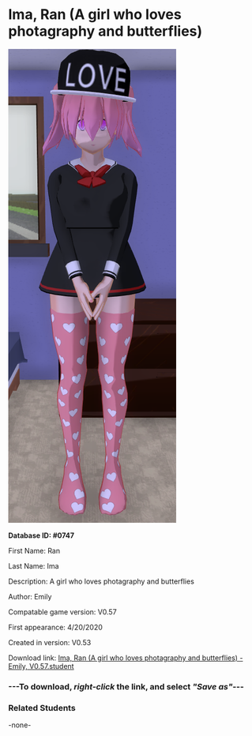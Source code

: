 # Ima, Ran (A girl who loves photagraphy and butterflies)

<img src="../../Files/Images/Ima, Ran (A girl who loves photagraphy and butterflies).png" title="Ima, Ran (A girl who loves photagraphy and butterflies) - Emily, V0.57">

**Database ID: #0747**

First Name: Ran

Last Name: Ima

Description: A girl who loves photagraphy and butterflies

Author: Emily

Compatable game version: V0.57

First appearance: 4/20/2020

Created in version: V0.53

Download link: <a href="https://raw.githubusercontent.com/Arbiter1223/Daigaku-Gurashi-Custom-Students/master/Files/Student%20Files/Ima%2C%20Ran%20(A%20girl%20who%20loves%20photagraphy%20and%20butterflies)%20-%20Emily%2C%20V0.57.student">Ima, Ran (A girl who loves photagraphy and butterflies) - Emily, V0.57.student</a>

### ---**To download, _right-click_ the link, and select _"Save as"_**---

### Related Students

-none-
